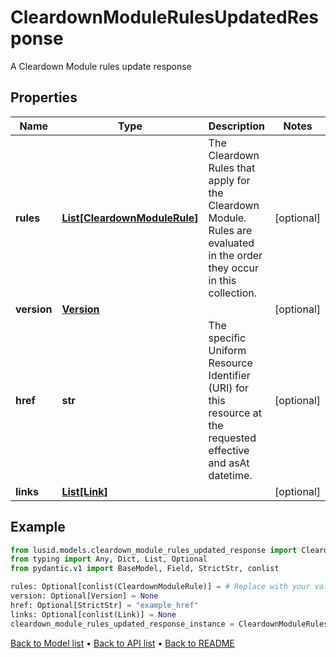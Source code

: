 # CleardownModuleRulesUpdatedResponse

A Cleardown Module rules update response
## Properties
Name | Type | Description | Notes
------------ | ------------- | ------------- | -------------
**rules** | [**List[CleardownModuleRule]**](CleardownModuleRule.md) | The Cleardown Rules that apply for the Cleardown Module. Rules are evaluated in the order they occur in this collection. | [optional] 
**version** | [**Version**](Version.md) |  | [optional] 
**href** | **str** | The specific Uniform Resource Identifier (URI) for this resource at the requested effective and asAt datetime. | [optional] 
**links** | [**List[Link]**](Link.md) |  | [optional] 
## Example

```python
from lusid.models.cleardown_module_rules_updated_response import CleardownModuleRulesUpdatedResponse
from typing import Any, Dict, List, Optional
from pydantic.v1 import BaseModel, Field, StrictStr, conlist

rules: Optional[conlist(CleardownModuleRule)] = # Replace with your value
version: Optional[Version] = None
href: Optional[StrictStr] = "example_href"
links: Optional[conlist(Link)] = None
cleardown_module_rules_updated_response_instance = CleardownModuleRulesUpdatedResponse(rules=rules, version=version, href=href, links=links)

```

[Back to Model list](../README.md#documentation-for-models) &#8226; [Back to API list](../README.md#documentation-for-api-endpoints) &#8226; [Back to README](../README.md)

